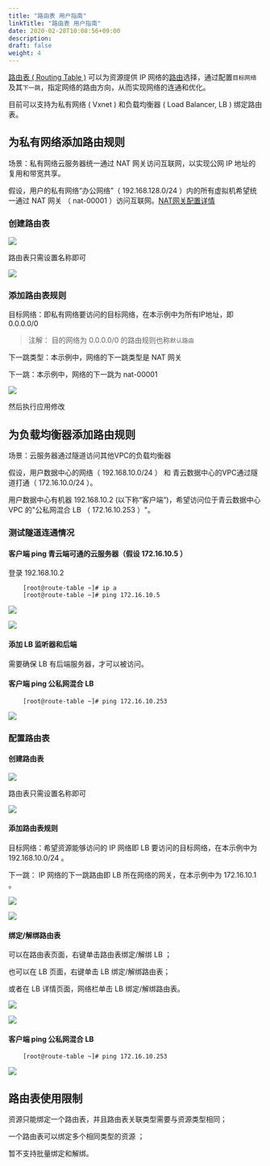 ```yaml
---
title: "路由表 用户指南"
linkTitle: "路由表 用户指南"
date: 2020-02-28T10:08:56+09:00
description:
draft: false
weight: 4
---
```



[路由表 ( Routing Table )](https://zh.wikipedia.org/wiki/%E8%B7%AF%E7%94%B1%E8%A1%A8) 可以为资源提供 IP 网络的[路由](https://www.ietf.org/rfc/rfc1812.txt)选择，通过配置`目标网络`及其`下一跳`，指定网络的路由方向，从而实现网络的连通和优化。

目前可以支持为私有网络 ( Vxnet ) 和负载均衡器 ( Load Balancer, LB ) 绑定路由表。

## 为私有网络添加路由规则

场景：私有网络云服务器统一通过 NAT 网关访问互联网，以实现公网 IP 地址的复用和带宽共享。

假设，用户的私有网络“办公网络”（ 192.168.128.0/24 ）内的所有虚拟机希望统一通过 NAT 网关 （ nat-00001 ）访问互联网。[NAT网关配置详情](https://docs.qingcloud.com/product/network/nat_gateway)

### 创建路由表

![](../_images/index_route_table.jpg)

路由表只需设置名称即可

![](../_images/create_route_table.jpg)

### 添加路由表规则

目标网络：即私有网络要访问的目标网络，在本示例中为所有IP地址，即 0.0.0.0/0

>注解：  目的网络为 0.0.0.0/0 的路由规则也称`默认路由`

下一跳类型：本示例中，网络的下一跳类型是 NAT 网关

下一跳：本示例中，网络的下一跳为 nat-00001 


![](../_images/add_routetable_default.png)


然后执行应用修改


## 为负载均衡器添加路由规则

场景：云服务器通过隧道访问其他VPC的负载均衡器

假设，用户数据中心的网络（ 192.168.10.0/24 ） 和 青云数据中心的VPC通过隧道打通（ 172.16.10.0/24 ）。

用户数据中心有机器 192.168.10.2 (以下称“客户端”)，希望访问位于青云数据中心 VPC 的"公私网混合 LB （ 172.16.10.253 ）"。

### 测试隧道连通情况

#### 客户端 ping 青云端可通的云服务器（假设 172.16.10.5 ）

登录 192.168.10.2 

```
    [root@route-table ~]# ip a 
    [root@route-table ~]# ping 172.16.10.5
```


![](../_images/ping_vpn_instance.jpg)

![](../_images/ping_vpn_instance2.jpg)

#### 添加 LB 监听器和后端

需要确保 LB 有后端服务器，才可以被访问。

#### 客户端 ping 公私网混合 LB 

```
    [root@route-table ~]# ping 172.16.10.253
```

![](../_images/ping_vpn_lb1.jpg)

### 配置路由表

#### 创建路由表

![](../_images/index_route_table.jpg)

路由表只需设置名称即可

![](../_images/create_route_table.jpg)

#### 添加路由表规则

目标网络：希望资源能够访问的 IP 网络即 LB 要访问的目标网络，在本示例中为 192.168.10.0/24 。

下一跳： IP 网络的下一跳路由即 LB 所在网络的网关，在本示例中为 172.16.10.1 。

![](../_images/add_route_table_rules.jpg)

![](../_images/route_table_details2.jpg)

#### 绑定/解绑路由表

可以在路由表页面，右键单击路由表绑定/解绑 LB ；

也可以在 LB 页面，右键单击 LB 绑定/解绑路由表；

或者在 LB 详情页面，网络栏单击 LB 绑定/解绑路由表。

![](../_images/crm_service_loadbalancer.jpg)

![](../_images/lb_associate_route_table.jpg)

#### 客户端 ping 公私网混合 LB

```
    [root@route-table ~]# ping 172.16.10.253
```

![](../_images/ping_vpn_lb2.jpg)


## 路由表使用限制

资源只能绑定一个路由表，并且路由表关联类型需要与资源类型相同；

一个路由表可以绑定多个相同类型的资源 ；

暂不支持批量绑定和解绑。


